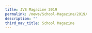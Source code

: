 ```yaml
---
title: JVS Magazine 2019
permalink: /news/School-Magazine/2019/
description: ""
third_nav_title: School Magazine
---
```

